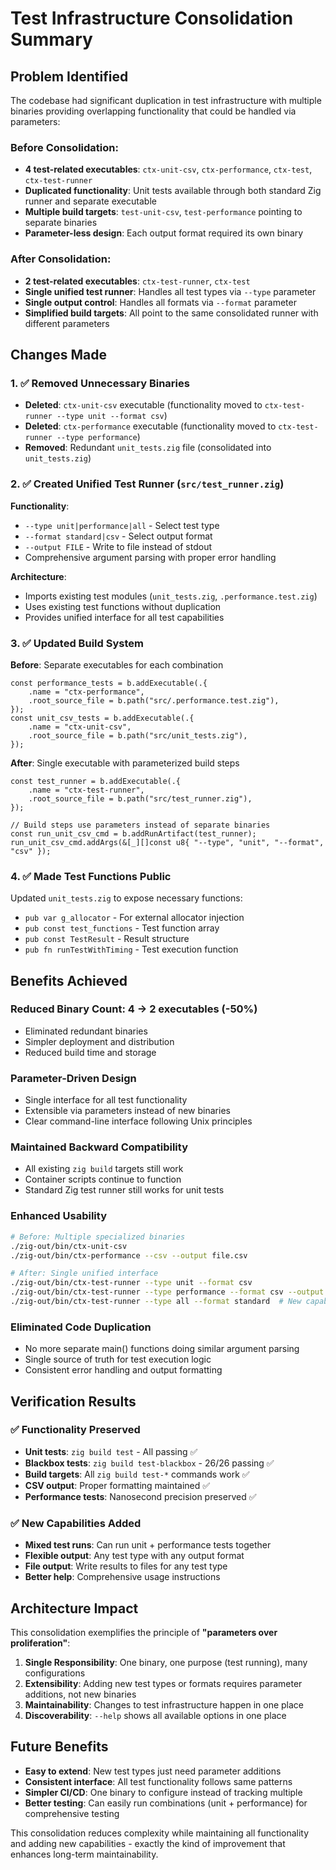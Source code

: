# Test Infrastructure Consolidation Summary

## Problem Identified

The codebase had significant duplication in test infrastructure with multiple binaries providing overlapping functionality that could be handled via parameters:

### Before Consolidation:
- **4 test-related executables**: `ctx-unit-csv`, `ctx-performance`, `ctx-test`, `ctx-test-runner`
- **Duplicated functionality**: Unit tests available through both standard Zig runner and separate executable
- **Multiple build targets**: `test-unit-csv`, `test-performance` pointing to separate binaries
- **Parameter-less design**: Each output format required its own binary

### After Consolidation:
- **2 test-related executables**: `ctx-test-runner`, `ctx-test` 
- **Single unified test runner**: Handles all test types via `--type` parameter
- **Single output control**: Handles all formats via `--format` parameter
- **Simplified build targets**: All point to the same consolidated runner with different parameters

## Changes Made

### 1. ✅ Removed Unnecessary Binaries
- **Deleted**: `ctx-unit-csv` executable (functionality moved to `ctx-test-runner --type unit --format csv`)
- **Deleted**: `ctx-performance` executable (functionality moved to `ctx-test-runner --type performance`)
- **Removed**: Redundant `unit_tests.zig` file (consolidated into `unit_tests.zig`)

### 2. ✅ Created Unified Test Runner (`src/test_runner.zig`)
**Functionality**:
- `--type unit|performance|all` - Select test type
- `--format standard|csv` - Select output format  
- `--output FILE` - Write to file instead of stdout
- Comprehensive argument parsing with proper error handling

**Architecture**:
- Imports existing test modules (`unit_tests.zig`, `.performance.test.zig`)
- Uses existing test functions without duplication
- Provides unified interface for all test capabilities

### 3. ✅ Updated Build System
**Before**: Separate executables for each combination
```zig
const performance_tests = b.addExecutable(.{
    .name = "ctx-performance",
    .root_source_file = b.path("src/.performance.test.zig"),
});
const unit_csv_tests = b.addExecutable(.{
    .name = "ctx-unit-csv", 
    .root_source_file = b.path("src/unit_tests.zig"),
});
```

**After**: Single executable with parameterized build steps
```zig
const test_runner = b.addExecutable(.{
    .name = "ctx-test-runner",
    .root_source_file = b.path("src/test_runner.zig"),
});

// Build steps use parameters instead of separate binaries
const run_unit_csv_cmd = b.addRunArtifact(test_runner);
run_unit_csv_cmd.addArgs(&[_][]const u8{ "--type", "unit", "--format", "csv" });
```

### 4. ✅ Made Test Functions Public
Updated `unit_tests.zig` to expose necessary functions:
- `pub var g_allocator` - For external allocator injection
- `pub const test_functions` - Test function array
- `pub const TestResult` - Result structure  
- `pub fn runTestWithTiming` - Test execution function

## Benefits Achieved

### **Reduced Binary Count**: 4 → 2 executables (-50%)
- Eliminated redundant binaries
- Simpler deployment and distribution
- Reduced build time and storage

### **Parameter-Driven Design**
- Single interface for all test functionality
- Extensible via parameters instead of new binaries
- Clear command-line interface following Unix principles

### **Maintained Backward Compatibility**
- All existing `zig build` targets still work
- Container scripts continue to function
- Standard Zig test runner still works for unit tests

### **Enhanced Usability**
```bash
# Before: Multiple specialized binaries
./zig-out/bin/ctx-unit-csv
./zig-out/bin/ctx-performance --csv --output file.csv

# After: Single unified interface  
./zig-out/bin/ctx-test-runner --type unit --format csv
./zig-out/bin/ctx-test-runner --type performance --format csv --output file.csv
./zig-out/bin/ctx-test-runner --type all --format standard  # New capability!
```

### **Eliminated Code Duplication**
- No more separate main() functions doing similar argument parsing
- Single source of truth for test execution logic
- Consistent error handling and output formatting

## Verification Results

### ✅ Functionality Preserved
- **Unit tests**: `zig build test` - All passing ✅
- **Blackbox tests**: `zig build test-blackbox` - 26/26 passing ✅  
- **Build targets**: All `zig build test-*` commands work ✅
- **CSV output**: Proper formatting maintained ✅
- **Performance tests**: Nanosecond precision preserved ✅

### ✅ New Capabilities Added
- **Mixed test runs**: Can run unit + performance tests together
- **Flexible output**: Any test type with any output format
- **File output**: Write results to files for any test type
- **Better help**: Comprehensive usage instructions

## Architecture Impact

This consolidation exemplifies the principle of **"parameters over proliferation"**:

1. **Single Responsibility**: One binary, one purpose (test running), many configurations
2. **Extensibility**: Adding new test types or formats requires parameter additions, not new binaries
3. **Maintainability**: Changes to test infrastructure happen in one place
4. **Discoverability**: `--help` shows all available options in one place

## Future Benefits

- **Easy to extend**: New test types just need parameter additions
- **Consistent interface**: All test functionality follows same patterns  
- **Simpler CI/CD**: One binary to configure instead of tracking multiple
- **Better testing**: Can easily run combinations (unit + performance) for comprehensive testing

This consolidation reduces complexity while maintaining all functionality and adding new capabilities - exactly the kind of improvement that enhances long-term maintainability.
